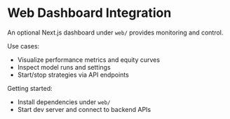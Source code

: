 # Web Dashboard Integration

An optional Next.js dashboard under `web/` provides monitoring and control.

Use cases:
- Visualize performance metrics and equity curves
- Inspect model runs and settings
- Start/stop strategies via API endpoints

Getting started:
- Install dependencies under `web/`
- Start dev server and connect to backend APIs


